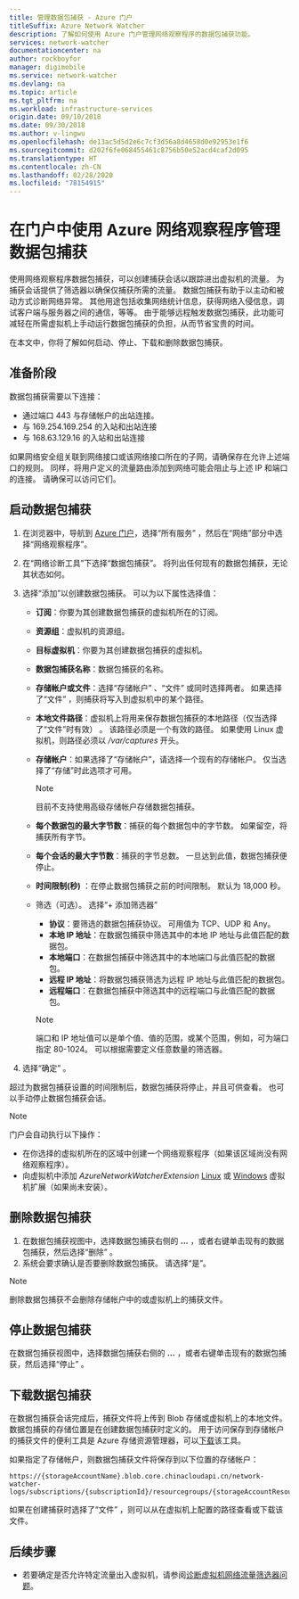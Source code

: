 ```yaml
---
title: 管理数据包捕获 - Azure 门户
titleSuffix: Azure Network Watcher
description: 了解如何使用 Azure 门户管理网络观察程序的数据包捕获功能。
services: network-watcher
documentationcenter: na
author: rockboyfor
manager: digimobile
ms.service: network-watcher
ms.devlang: na
ms.topic: article
ms.tgt_pltfrm: na
ms.workload: infrastructure-services
origin.date: 09/10/2018
ms.date: 09/30/2018
ms.author: v-lingwu
ms.openlocfilehash: de13ac5d5d2e6c7cf3d56a8d4658d0e92953e1f6
ms.sourcegitcommit: d202f6fe068455461c8756b50e52acd4caf2d095
ms.translationtype: HT
ms.contentlocale: zh-CN
ms.lasthandoff: 02/28/2020
ms.locfileid: "78154915"
---
```

# <a name="manage-packet-captures-with-azure-network-watcher-using-the-portal"></a>在门户中使用 Azure 网络观察程序管理数据包捕获

使用网络观察程序数据包捕获，可以创建捕获会话以跟踪进出虚拟机的流量。 为捕获会话提供了筛选器以确保仅捕获所需的流量。 数据包捕获有助于以主动和被动方式诊断网络异常。 其他用途包括收集网络统计信息，获得网络入侵信息，调试客户端与服务器之间的通信，等等。 由于能够远程触发数据包捕获，此功能可减轻在所需虚拟机上手动运行数据包捕获的负担，从而节省宝贵的时间。

在本文中，你将了解如何启动、停止、下载和删除数据包捕获。 

## <a name="before-you-begin"></a>准备阶段

数据包捕获需要以下连接：
* 通过端口 443 与存储帐户的出站连接。
* 与 169.254.169.254 的入站和出站连接
* 与 168.63.129.16 的入站和出站连接

如果网络安全组关联到网络接口或该网络接口所在的子网，请确保存在允许上述端口的规则。 同样，将用户定义的流量路由添加到网络可能会阻止与上述 IP 和端口的连接。 请确保可以访问它们。 

## <a name="start-a-packet-capture"></a>启动数据包捕获

1. 在浏览器中，导航到 [Azure 门户](https://portal.azure.cn)，选择“所有服务”  ，然后在“网络”部分中选择“网络观察程序”。  
2. 在“网络诊断工具”下选择“数据包捕获”。   将列出任何现有的数据包捕获，无论其状态如何。
3. 选择“添加”以创建数据包捕获。  可以为以下属性选择值：
   - **订阅**：你要为其创建数据包捕获的虚拟机所在的订阅。
   - **资源组**：虚拟机的资源组。
   - **目标虚拟机**：你要为其创建数据包捕获的虚拟机。
   - **数据包捕获名称**：数据包捕获的名称。
   - **存储帐户或文件**：选择“存储帐户”  、“文件”  或同时选择两者。 如果选择了“文件”  ，则捕获将写入到虚拟机中的某个路径。
   - **本地文件路径**：虚拟机上将用来保存数据包捕获的本地路径（仅当选择了“文件”时有效）  。 该路径必须是一个有效的路径。 如果使用 Linux 虚拟机，则路径必须以 */var/captures* 开头。
   - **存储帐户**：如果选择了“存储帐户”，请选择一个现有的存储帐户。  仅当选择了“存储”时此选项才可用。 

     > [!NOTE]
     > 目前不支持使用高级存储帐户存储数据包捕获。

   - **每个数据包的最大字节数**：捕获的每个数据包中的字节数。 如果留空，将捕获所有字节。
   - **每个会话的最大字节数**：捕获的字节总数。 一旦达到此值，数据包捕获便停止。
   - **时间限制(秒)** ：在停止数据包捕获之前的时间限制。 默认为 18,000 秒。
   - 筛选（可选）。 选择“+ 添加筛选器” 
     - **协议**：要筛选的数据包捕获协议。 可用值为 TCP、UDP 和 Any。
     - **本地 IP 地址**：在数据包捕获中筛选其中的本地 IP 地址与此值匹配的数据包。
     - **本地端口**：在数据包捕获中筛选其中的本地端口与此值匹配的数据包。
     - **远程 IP 地址**：将数据包捕获筛选为远程 IP 地址与此值匹配的数据包。
     - **远程端口**：在数据包捕获中筛选其中的远程端口与此值匹配的数据包。

     > [!NOTE]
     > 端口和 IP 地址值可以是单个值、值的范围，或某个范围，例如，可为端口指定 80-1024。 可以根据需要定义任意数量的筛选器。

4. 选择“确定”  。

超过为数据包捕获设置的时间限制后，数据包捕获将停止，并且可供查看。 也可以手动停止数据包捕获会话。

> [!NOTE]
> 门户会自动执行以下操作：
>  * 在你选择的虚拟机所在的区域中创建一个网络观察程序（如果该区域尚没有网络观察程序）。
>  * 向虚拟机中添加 *AzureNetworkWatcherExtension* [Linux](../virtual-machines/linux/extensions-nwa.md) 或 [Windows](../virtual-machines/windows/extensions-nwa.md) 虚拟机扩展（如果尚未安装）。

## <a name="delete-a-packet-capture"></a>删除数据包捕获

1. 在数据包捕获视图中，选择数据包捕获右侧的 **...** ，或者右键单击现有的数据包捕获，然后选择“删除”  。
2. 系统会要求确认是否要删除数据包捕获。 请选择“是”。 

> [!NOTE]
> 删除数据包捕获不会删除存储帐户中的或虚拟机上的捕获文件。

## <a name="stop-a-packet-capture"></a>停止数据包捕获

在数据包捕获视图中，选择数据包捕获右侧的 **...** ，或者右键单击现有的数据包捕获，然后选择“停止”  。

## <a name="download-a-packet-capture"></a>下载数据包捕获

在数据包捕获会话完成后，捕获文件将上传到 Blob 存储或虚拟机上的本地文件。 数据包捕获的存储位置是在创建数据包捕获时定义的。 用于访问保存到存储帐户的捕获文件的便利工具是 Azure 存储资源管理器，可以[下载](http://storageexplorer.com/)该工具。

如果指定了存储帐户，则数据包捕获文件将保存到以下位置的存储帐户：

```
https://{storageAccountName}.blob.core.chinacloudapi.cn/network-watcher-logs/subscriptions/{subscriptionId}/resourcegroups/{storageAccountResourceGroup}/providers/microsoft.compute/virtualmachines/{VMName}/{year}/{month}/{day}/packetCapture_{creationTime}.cap
```

如果在创建捕获时选择了“文件”  ，则可以从在虚拟机上配置的路径查看或下载该文件。

## <a name="next-steps"></a>后续步骤

<!--Not Available [Create an alert triggered packet capture](network-watcher-alert-triggered-packet-capture.md) -->

- 若要确定是否允许特定流量出入虚拟机，请参阅[诊断虚拟机网络流量筛选器问题](diagnose-vm-network-traffic-filtering-problem.md)。

<!--Update_Description: update link, wording update -->


